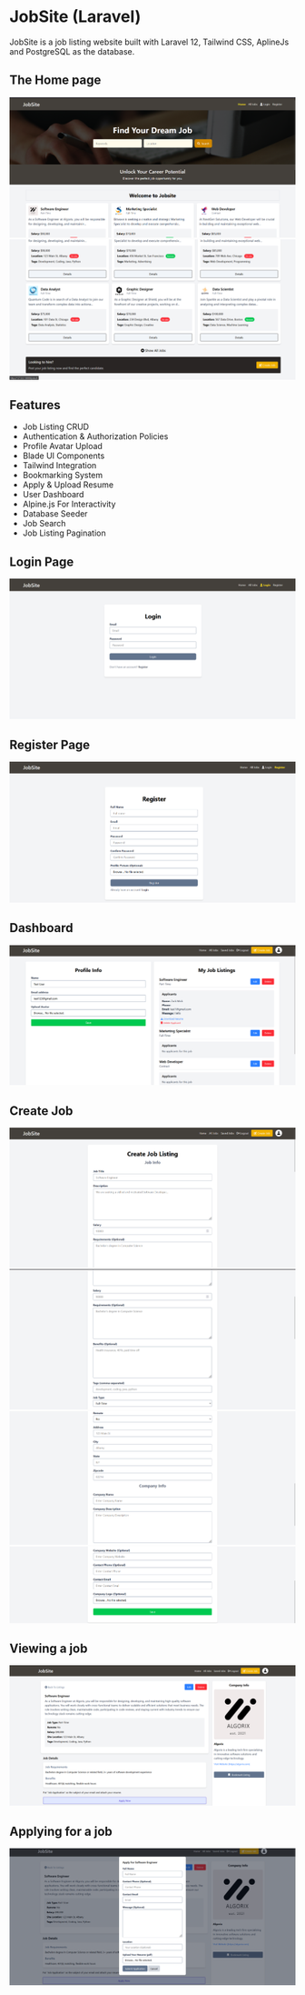 # JobSite (Laravel)

JobSite is a job listing website built with Laravel 12, Tailwind CSS, AplineJs and PostgreSQL as the database.

<!-- <img src=".\img\home1.png" alt="" /> -->

## The Home page
![index page](img/home1.png)
![index page](img/home2.png)

## Features

-   Job Listing CRUD
-   Authentication & Authorization Policies
-   Profile Avatar Upload
-   Blade UI Components
-   Tailwind Integration
-   Bookmarking System
-   Apply & Upload Resume
-   User Dashboard
-   Alpine.js For Interactivity
-   Database Seeder
-   Job Search
-   Job Listing Pagination

## Login Page
![task](img/login.png)

## Register Page
![task](img/register.png)

## Dashboard
![task](img/dashboard.png)

## Create Job
![task](img/create.png)
![task](img/create2.png)
![task](img/create3.png)
![task](img/create4.png)

## Viewing a job
![task](img/jobview.png)

## Applying for a job
![task](img/apply.png)
